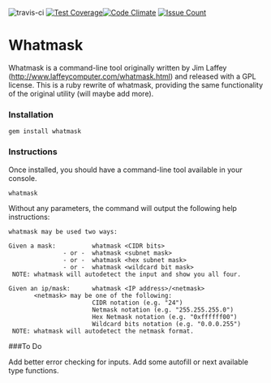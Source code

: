 ![travis-ci](https://travis-ci.org/geezyx/whatmask.svg?branch=master)
[![Test Coverage](https://codeclimate.com/github/geezyx/whatmask/badges/coverage.svg)](https://codeclimate.com/github/geezyx/whatmask/coverage)[![Code Climate](https://codeclimate.com/github/geezyx/whatmask/badges/gpa.svg)](https://codeclimate.com/github/geezyx/whatmask)
[![Issue Count](https://codeclimate.com/github/geezyx/whatmask/badges/issue_count.svg)](https://codeclimate.com/github/geezyx/whatmask)
# Whatmask

Whatmask is a command-line tool originally written by Jim Laffey (http://www.laffeycomputer.com/whatmask.html) and released with a GPL license.  This is a ruby rewrite of whatmask, providing the same functionality of the original utility (will maybe add more).

### Installation

```
gem install whatmask
```

### Instructions

Once installed, you should have a command-line tool available in your console.
```
whatmask
```
Without any parameters, the command will output the following help instructions:
```
whatmask may be used two ways:

Given a mask:          whatmask <CIDR bits>
               - or -  whatmask <subnet mask>
               - or -  whatmask <hex subnet mask>
               - or -  whatmask <wildcard bit mask>
 NOTE: whatmask will autodetect the input and show you all four.

Given an ip/mask:      whatmask <IP address>/<netmask>
       <netmask> may be one of the following:
                       CIDR notation (e.g. "24")
                       Netmask notation (e.g. "255.255.255.0")
                       Hex Netmask notation (e.g. "0xffffff00")
                       Wildcard bits notation (e.g. "0.0.0.255")
 NOTE: whatmask will autodetect the netmask format.
```

###To Do

Add better error checking for inputs. Add some autofill or next available type functions.

